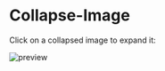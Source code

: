 # Collapse-Image

Click on a collapsed image to expand it:

![preview](https://user-images.githubusercontent.com/96377534/148268059-3d8c41f4-f071-4077-ac26-a7622bfb6bca.jpg)
